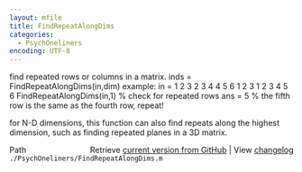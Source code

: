 ```yaml
---
layout: mfile
title: FindRepeatAlongDims
categories:
  - PsychOneliners
encoding: UTF-8
---
```


find repeated rows or columns in a matrix.
inds = FindRepeatAlongDims\(in,dim\)
example:
in =
     1     2     3
     2     3     4
     4     5     6
     1     2     3
     1     2     3
     4     5     6
FindRepeatAlongDims\(in,1\)  % check for repeated rows
ans =
     5                    % the fifth row is the same as the fourth row,
                            repeat\!

for N-D dimensions, this function can also find repeats along the highest
dimension, such as finding repeated planes in a 3D matrix.


<div class="code_header" style="text-align:right;">
  <span style="float:left;">Path&nbsp;&nbsp;</span> <span class="counter">Retrieve <a href=
  "https://raw.github.com/Psychtoolbox-3/Psychtoolbox-3/beta/./PsychOneliners/FindRepeatAlongDims.m">current version from GitHub</a> | View <a href=
  "https://github.com/Psychtoolbox-3/Psychtoolbox-3/commits/beta/./PsychOneliners/FindRepeatAlongDims.m">changelog</a></span>
</div>
<div class="code">
  <code>./PsychOneliners/FindRepeatAlongDims.m</code>
</div>
